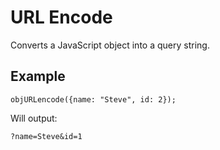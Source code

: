 # URL Encode

Converts a JavaScript object into a query string.

## Example

	objURLencode({name: "Steve", id: 2});

Will output:

	?name=Steve&id=1
	
